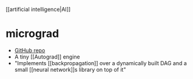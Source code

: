 [[artificial intelligence|AI]] 

# micrograd
- [GitHub repo](https://github.com/karpathy/micrograd)
- A tiny [[Autograd]] engine
- "Implements [[backpropagation]] over a dynamically built DAG and a small [[neural network]]s library on top of it"